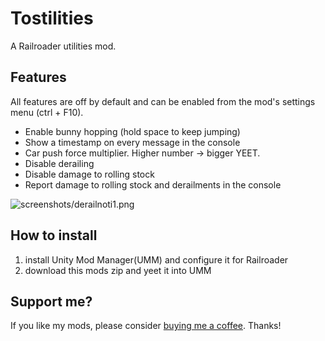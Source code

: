 ﻿# Tostilities 

A Railroader utilities mod.

## Features

All features are off by default and can be enabled from the mod's settings menu (ctrl + F10). 

- Enable bunny hopping (hold space to keep jumping)
- Show a timestamp on every message in the console
- Car push force multiplier. Higher number -> bigger YEET.
- Disable derailing
- Disable damage to rolling stock
- Report damage to rolling stock and derailments in the console

![screenshots/derailnoti1.png](screenshots/derailnoti1.png)

## How to install

1. install Unity Mod Manager(UMM) and configure it for Railroader
2. download this mods zip and yeet it into UMM

## Support me?

If you like my mods, please consider [buying me a coffee](https://ko-fi.com/tostiman). Thanks!
